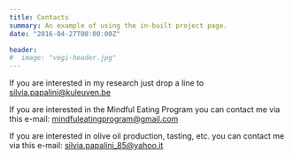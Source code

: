 ```yaml
---
title: Contacts
summary: An example of using the in-built project page.
date: "2016-04-27T00:00:00Z"

header:
#  image: "vegi-header.jpg"
---
```



If you are interested in my research just drop a line to silvia.papalini@kuleuven.be

If you are interested in the Mindful Eating Program you can contact me via this e-mail: mindfuleatingprogram@gmail.com

If you are interested in olive oil production, tasting, etc. you can contact me via this e-mail: silvia.papalini_85@yahoo.it 
